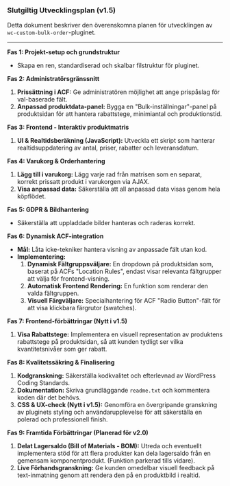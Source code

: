 ### Slutgiltig Utvecklingsplan (v1.5)

Detta dokument beskriver den överenskomna planen för utvecklingen av `wc-custom-bulk-order`-pluginet.

---

**Fas 1: Projekt-setup och grundstruktur**
*   Skapa en ren, standardiserad och skalbar filstruktur för pluginet.

**Fas 2: Administratörsgränssnitt**
1.  **Prissättning i ACF:** Ge administratören möjlighet att ange prispåslag för val-baserade fält.
2.  **Anpassad produktdata-panel:** Bygga en "Bulk-inställningar"-panel på produktsidan för att hantera rabattstege, minimiantal och produktionstid.

**Fas 3: Frontend - Interaktiv produktmatris**
1.  **UI & Realtidsberäkning (JavaScript):** Utveckla ett skript som hanterar realtidsuppdatering av antal, priser, rabatter och leveransdatum.

**Fas 4: Varukorg & Orderhantering**
1.  **Lägg till i varukorg:** Lägg varje rad från matrisen som en separat, korrekt prissatt produkt i varukorgen via AJAX.
2.  **Visa anpassad data:** Säkerställa att all anpassad data visas genom hela köpflödet.

**Fas 5: GDPR & Bildhantering**
*   Säkerställa att uppladdade bilder hanteras och raderas korrekt.

**Fas 6: Dynamisk ACF-integration**
*   **Mål:** Låta icke-tekniker hantera visning av anpassade fält utan kod.
*   **Implementering:**
    1.  **Dynamisk Fältgruppsväljare:** En dropdown på produktsidan som, baserat på ACFs "Location Rules", endast visar relevanta fältgrupper att välja för frontend-visning.
    2.  **Automatisk Frontend Rendering:** En funktion som renderar den valda fältgruppen.
    3.  **Visuell Färgväljare:** Specialhantering för ACF "Radio Button"-fält för att visa klickbara färgrutor (swatches).

**Fas 7: Frontend-förbättringar (Nytt i v1.5)**
1.  **Visa Rabattstege:** Implementera en visuell representation av produktens rabattstege på produktsidan, så att kunden tydligt ser vilka kvantitetsnivåer som ger rabatt.

**Fas 8: Kvalitetssäkring & Finalisering**
1.  **Kodgranskning:** Säkerställa kodkvalitet och efterlevnad av WordPress Coding Standards.
2.  **Dokumentation:** Skriva grundläggande `readme.txt` och kommentera koden där det behövs.
3.  **CSS & UX-check (Nytt i v1.5):** Genomföra en övergripande granskning av pluginets styling och användarupplevelse för att säkerställa en polerad och professionell finish.

**Fas 9: Framtida Förbättringar (Planerad för v2.0)**
1.  **Delat Lagersaldo (Bill of Materials - BOM):** Utreda och eventuellt implementera stöd för att flera produkter kan dela lagersaldo från en gemensam komponentprodukt. (Funktion parkerad tills vidare).
2.  **Live Förhandsgranskning:** Ge kunden omedelbar visuell feedback på text-inmatning genom att rendera den på en produktbild i realtid.